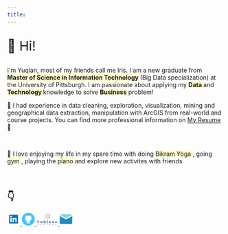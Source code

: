 ```yaml
---
title: 
---
```

<html>
	<head>
	<link rel="stylesheet" type="text/css" href="aboutme.css">
	</head>
	<body>
		<div class= "intro">
  			<p style = "font-size: 30px "> 🙋 Hi! </p> 
  			<p >
  			I'm Yuqian, most of my friends call me Iris. I am a new graduate from <b><span style="background-color: #FFFACD "> Master of Science in Information Technology </span></b> (Big Data specialization) at the University of Pittsburgh. I am passionate about applying my <b><span style="background-color: #FFFACD ">Data </span></b>and <b><span style="background-color: #FFFACD ">Technology </span></b> knowledge to solve <b><span style="background-color: #FFFACD ">Business</span></b> problem!
  			<br>
  			<p> 
  			📑 I had experience in data cleaning, exploration, visualization, mining and geographical data extraction, manipulation with ArcGIS from real-world and course projects. You can find more professional information on <a href="https://drive.google.com/file/d/0B0pmVs3ouADnbWlRYVJmYm80VDQ/view?usp=sharing"> My Resume </a> 🔖
  			</p>
  			<br>
  			<p> 
  			💠 I love enjoying my life in my spare time with doing <span style="background-color: #FFFACD "> Bikram Yoga </span>, going <span style="background-color: #FFFACD "> gym </span>, playing the <span style="background-color: #FFFACD "> piano </span> and explore new activites with friends
  			</p>
  			<br>
  			<h2>
  			👇
  			</h2>
  			<a href="https://linkedin.com/in/yuqianzhanfu"><img border="0" alt="Linkedin" src="/images/Linkedin.png" width="30" height="30"> 
  			<a href="https://github.com/yuqianz93320"><img border="0" alt="github" src="/images/github.png" width="30" height="30">
  			<a href="https://public.tableau.com/views/interactiveresume3/Dashboard1?:embed=y&:display_count=yes"><img border="0" alt="github" src="/images/tableau.png" width="50" height="30">
  			<a href="mailto:yuz98@pitt.edu"><img border="0" alt="github" src="/images/email.png" width="30" height="30">
  			





